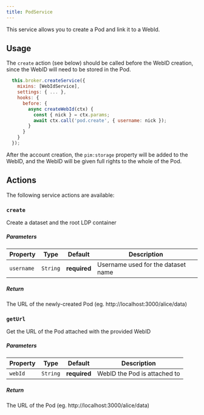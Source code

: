 ```yaml
---
title: PodService
---
```


This service allows you to create a Pod and link it to a WebId.

## Usage

The `create` action (see below) should be called before the WebID creation, since the WebID will need to be stored in the Pod.

```js
  this.broker.createService({
    mixins: [WebIdService],
    settings: { ... },
    hooks: {
      before: {
        async createWebId(ctx) {
          const { nick } = ctx.params;
          await ctx.call('pod.create', { username: nick });
        }
      }
    }
  });
```

After the account creation, the `pim:storage` property will be added to the WebID, and the WebID will be given full rights to the whole of the Pod.

## Actions

The following service actions are available:

### `create`

Create a dataset and the root LDP container

##### Parameters

| Property   | Type     | Default      | Description                        |
| ---------- | -------- | ------------ | ---------------------------------- |
| `username` | `String` | **required** | Username used for the dataset name |

##### Return

The URL of the newly-created Pod (eg. http://localhost:3000/alice/data)

### `getUrl`

Get the URL of the Pod attached with the provided WebID

##### Parameters

| Property | Type     | Default      | Description                  |
| -------- | -------- | ------------ | ---------------------------- |
| `webId`  | `String` | **required** | WebID the Pod is attached to |

##### Return

The URL of the Pod (eg. http://localhost:3000/alice/data)
